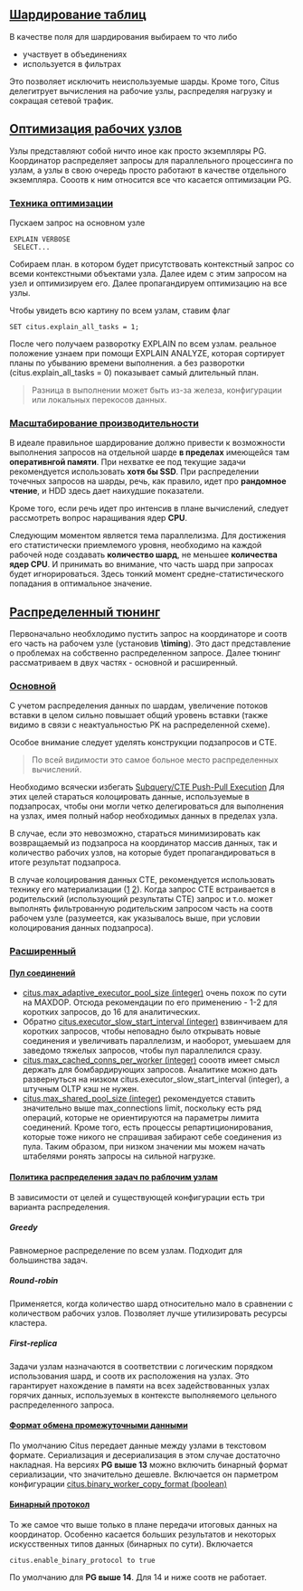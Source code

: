## [Шардирование таблиц](https://docs.citusdata.com/en/v12.0/performance/performance_tuning.html#table-distribution-and-shards)
В качестве поля для шардирования выбираем то что либо
* участвует в объединениях
* используется в фильтрах

Это позволяет исключить неиспользуемые шарды. 
Кроме того, Citus делегитрует вычисления на рабочие узлы, распределяя нагрузку и сокращая сетевой трафик.

## [Оптимизация рабочих узлов](https://docs.citusdata.com/en/v12.0/performance/performance_tuning.html#postgresql-tuning)
Узлы представляют собой ничто иное как просто экземпляры PG. Координатор распределяет запросы для параллельного процессинга по узлам, а узлы в свою очередь просто работают в качестве отдельного экземпляра.
Сооотв к ним относится все что касается оптимизации PG.

### [Техника оптимизации](https://docs.citusdata.com/en/v12.0/performance/performance_tuning.html#postgresql-tuning)
Пускаем запрос на основном узле
```
EXPLAIN VERBOSE
 SELECT...
```
Собираем план. в котором будет присутствовать контекстный запрос со всеми контекстными объектами узла.
Далее идем с этим запросом на узел и оптимизируем его. Далее пропагандируем оптимизацию на все узлы.

Чтобы увидеть всю картину по всем узлам, ставим флаг
```
SET citus.explain_all_tasks = 1;
```
После чего получаем разворотку EXPLAIN по всем узлам.
реальное положение узнаем при помощи EXPLAIN ANALYZE, которая сортирует планы по убыванию времени выполнения. а без разворотки (citus.explain_all_tasks = 0) показывает самый длительный план.

> Разница в выполнении может быть из-за железа, конфигурации или локальных перекосов данных.

### [Масштабирование производительности](https://docs.citusdata.com/en/v12.0/performance/performance_tuning.html#scaling-out-performance)
В идеале правильное шардирование должно привести к возможности выполнения запросов на отдельной шарде **в пределах** имеющейся там **оперативнгой памяти**. При нехватке ее под текущие задачи рекомендуется использовать **хотя бы SSD**.
При распределении точечных запросов на шарды, речь, как правило, идет про **рандомное чтение**, и HDD здесь дает наихудшие показатели.

Кроме того, если речь идет про интенсив в плане вычислений, следует рассмотреть вопрос наращивания ядер **CPU**.

Следующим моментом является тема параллелизма. Для достижения его статистически приемлемого уровня, необходимо на каждой рабочей ноде создавать **количество шард**, не меньшее **количества ядер CPU**. И принимать во внимание, что часть шард при запросах будет игнорироваться. Здесь тонкий момент средне-статистического попадания в оптимальное значение.

## [Распределенный тюнинг](https://docs.citusdata.com/en/v12.0/performance/performance_tuning.html#distributed-query-performance-tuning)
Первоначально необхлодимо пустить запрос на координаторе и соотв его часть на рабочем узле (установив **\timing**). Это даст представление о проблемах на собственно распределенном запросе.
Далее тюнинг рассматриваем в двух частях - основной и расширенный.

### [Основной](https://docs.citusdata.com/en/v12.0/performance/performance_tuning.html#general)
С учетом распределения данных по шардам, увеличение потоков вставки в целом сильно повышает общий уровень вставки (также видимо в связи с неактуальностью PK на распределенной схеме).

Особое внимание следует уделять конструкции подзапросов и CTE.

> По всей видимости это самое больное место распределенных вычислений.

Необходимо всячески избегать [Subquery/CTE Push-Pull Execution](https://docs.citusdata.com/en/v12.0/develop/reference_processing.html#subquery-cte-push-pull-execution)
Для этих целей стараться колоцировать данные, используемые в подзапросах, чтобы они могли четко делегироваться для выполнения на узлах, имея полный набор необходимых данных в пределах узла.

В случае, если это невозможно, стараться минимизировать как возвращаемый из подзапроса на координатор массив данных, так и количество рабочих узлов, на которые будет пропагандироваться в итоге результат подзапроса.

В случае колоцирования данных CTE, рекомендуется использовать технику его материализации ([1](https://postgrespro.ru/docs/postgresql/16/queries-with#QUERIES-WITH-CTE-MATERIALIZATION) [2](https://www.postgresql.org/docs/current/queries-with.html#QUERIES-WITH-CTE-MATERIALIZATION)). Когда запрос CTE встраивается в родительский (использующий результаты CTE) запрос и т.о. может выполнять фильтрованную родительским запросом часть на соотв рабочем узле (разумеется, как указывалось выше, при условии колоцирования данных подзапроса).

### [Расширенный](https://docs.citusdata.com/en/v12.0/performance/performance_tuning.html#advanced)
#### [Пул соединений](https://docs.citusdata.com/en/v12.0/performance/performance_tuning.html#connection-management)
* [citus.max_adaptive_executor_pool_size (integer)](https://docs.citusdata.com/en/v12.0/develop/api_guc.html#max-adaptive-executor-pool-size) очень похож по сути на MAXDOP. Отсюда рекомендации по его применению - 1-2 для коротких запросов, до 16 для аналитических.
* Обратно [citus.executor_slow_start_interval (integer)](https://docs.citusdata.com/en/v12.0/develop/api_guc.html#executor-slow-start-interval) взвинчиваем для коротких запросов, чтобы неповадно было открывать новые соединения и увеличивать параллелизм, и наоборот, умеьшаем для заведомо тяжелых запросов, чтобы пул параллелился сразу.
* [citus.max_cached_conns_per_worker (integer)](https://docs.citusdata.com/en/v12.0/develop/api_guc.html#max-cached-conns-per-worker) сооотв имеет смысл держать для бомбардирующих запросов. Аналитике можно дать развернуться на низком citus.executor_slow_start_interval (integer), а штучным OLTP кэш не нужен.
* [citus.max_shared_pool_size (integer)](https://docs.citusdata.com/en/v12.0/develop/api_guc.html#citus-max-shared-pool-size-integer) рекомендуется ставить значительно выше max_connections limit, поскольку есть ряд операций, которые не ориентируются на параметры лимита соединений. Кроме того, есть процессы репартиционирования, которые тоже никого не спрашивая забирают себе соединения из пула. Таким образом, при низком значении мы можем начать штабелями ронять запросы на сильной нагрузке.

#### [Политика распределения задач по раблочим узлам](https://docs.citusdata.com/en/v12.0/performance/performance_tuning.html#task-assignment-policy)
В зависимости от целей и существующей конфигурации есть три варианта распределения.
##### Greedy
Равномерное распределение по всем узлам. Подходит для большинства задач.
##### Round-robin
Применяется, когда количество шард относительно мало в сравнении с количеством рабочих узлов.
Позволяет лучше утилизировать ресурсы кластера.
##### First-replica
Задачи узлам назначаются в соответствии с логическим порядком использования шард, и соотв их расположения на узлах.
Это гарантирует нахождение в памяти на всех задействованных узлах горячих данных, используемых в контексте выполняемого цельного распределенного запроса.

#### [Формат обмена промежуточными данными](https://docs.citusdata.com/en/v12.0/performance/performance_tuning.html#intermediate-data-transfer-format)
По умолчанию Citus передает данные между узлами в текстовом формате. Сериализация и десериализация в этом случае достаточно накладная.
На версиях **PG выше 13** можно включить бинарный формат сериализации, что значительно дешевле.
Включается он парметром конфигурации [citus.binary_worker_copy_format (boolean)](https://docs.citusdata.com/en/v12.0/develop/api_guc.html#binary-worker-copy-format)

#### [Бинарный протокол](https://docs.citusdata.com/en/v12.0/performance/performance_tuning.html#binary-protocol)
То же самое что выше только в плане передачи итоговых данных на координатор. Особенно касается больших результатов и некоторых искусственных типов данных (бинарных по сути).
Включается
```
citus.enable_binary_protocol to true
```
По умолчанию для **PG выше 14**. Для 14 и ниже соотв не работает.













